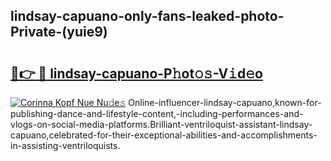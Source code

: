 ## lindsay-capuano-only-fans​-leaked-photo​-Private-(yuie9)


# <h2><a href="https://mediaupload.pro?title=lindsay-capuano&ref=git">🔗👉 🔴 lindsay-capuano-P𝚑ot𝚘𝚜-V𝚒d𝚎o</a></h2>

[![Corinna Kopf Nue Nu𝚍e𝚜](https://i.imgur.com/0qMVB7G.gif)](https://mediaupload.pro?title=lindsay-capuano&ref=git)
Online-influencer-lindsay-capuano,known-for-publishing-dance-and-lifestyle-content,-including-performances-and-vlogs-on-social-media-platforms.Brilliant-ventriloquist-assistant-lindsay-capuano,celebrated-for-their-exceptional-abilities-and-accomplishments-in-assisting-ventriloquists.  